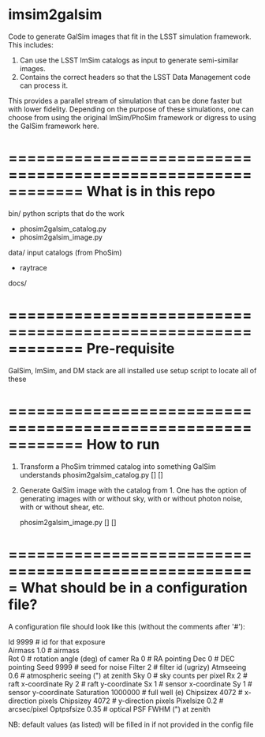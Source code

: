 imsim2galsim
============

Code to generate GalSim images that fit in the LSST simulation framework. 
This includes:
1. Can use the LSST ImSim catalogs as input to generate semi-similar images.
2. Contains the correct headers so that the LSST Data Management code can process it.

This provides a parallel stream of simulation that can be done faster but with lower 
fidelity. Depending on the purpose of these simulations, one can choose from using the 
original ImSim/PhoSim framework or digress to using the GalSim framework here.

============================================================
What is in this repo
============================================================

bin/ python scripts that do the work
- phosim2galsim_catalog.py
- phosim2galsim_image.py

data/ input catalogs (from PhoSim)
- raytrace

docs/ 

============================================================
Pre-requisite
============================================================

GalSim, ImSim, and DM stack are all installed
use setup script to locate all of these

============================================================
How to run
============================================================

1. Transform a PhoSim trimmed catalog into something GalSim understands
   phosim2galsim_catalog.py [] []
   

2. Generate GalSim image with the catalog from 1. 
   One has the option of generating images with or without sky, with or 
   without photon noise, with or without shear, etc.
 
   phosim2galsim_image.py [] []




=====================================================
What should be in a configuration file?
=====================================================

A configuration file should look like this (without 
the comments after '#'):
 
Id             9999     # id for that exposure      
Airmass        1.0      # airmass                   
Rot            0        # rotation angle (deg) of camer
Ra             0        # RA pointing
Dec            0        # DEC pointing
Seed           9999     # seed for noise
Filter         2        # filter id (ugrizy)
Atmseeing      0.6      # atmospheric seeing (") at zenith
Sky            0        # sky counts per pixel
Rx             2        # raft x-coordinate
Ry             2        # raft y-coordinate
Sx             1        # sensor x-coordinate
Sy             1        # sensor y-coordinate 
Saturation     1000000  # full well (e)
Chipsizex      4072     # x-direction pixels
Chipsizey      4072     # y-direction pixels
Pixelsize      0.2      # arcsec/pixel
Optpsfsize     0.35     # optical PSF FWHM (") at zenith

NB: default values (as listed) will be filled in if not 
provided in the config file
